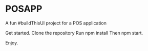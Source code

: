 # POSAPP

A fun #buildThisUI project for a POS application

Get started.
Clone the repository
Run npm install
Then npm start.

Enjoy.
